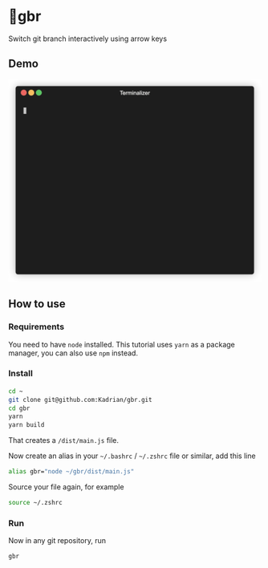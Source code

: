 # 🌿gbr

Switch git branch interactively using arrow keys

## Demo

![](demo.gif)

## How to use

### Requirements

You need to have `node` installed. This tutorial uses `yarn` as a package manager, you can also use `npm` instead.

### Install

```bash
cd ~
git clone git@github.com:Kadrian/gbr.git
cd gbr
yarn
yarn build
```

That creates a `/dist/main.js` file.

Now create an alias in your `~/.bashrc` / `~/.zshrc` file or similar, add this line

```bash
alias gbr="node ~/gbr/dist/main.js"
```

Source your file again, for example

```bash
source ~/.zshrc
```

### Run

Now in any git repository, run

```bash
gbr
```
